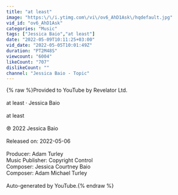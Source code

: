 ```yaml
---
title: "at least"
image: "https:\/\/i.ytimg.com\/vi\/ov6_AhD1Ask\/hqdefault.jpg"
vid_id: "ov6_AhD1Ask"
categories: "Music"
tags: ["Jessica Baio","at least"]
date: "2022-05-09T10:11:25+03:00"
vid_date: "2022-05-05T10:01:49Z"
duration: "PT2M48S"
viewcount: "6004"
likeCount: "707"
dislikeCount: ""
channel: "Jessica Baio - Topic"
---
```

{% raw %}Provided to YouTube by Revelator Ltd.<br /><br />at least · Jessica Baio<br /><br />at least<br /><br />℗ 2022 Jessica Baio<br /><br />Released on: 2022-05-06<br /><br />Producer: Adam Turley<br />Music  Publisher: Copyright Control<br />Composer: Jessica Courtney Baio<br />Composer: Adam Michael Turley<br /><br />Auto-generated by YouTube.{% endraw %}
